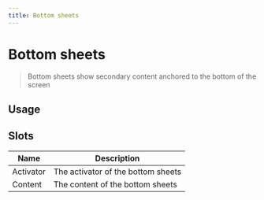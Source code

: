 ```yaml
---
title: Bottom sheets
---
```


# Bottom sheets

> Bottom sheets show secondary content anchored to the bottom of the screen

## Usage

<usage name="bottom-sheets"></usage>

## Slots

| Name      | Description                        |
| --------- | ---------------------------------- |
| Activator | The activator of the bottom sheets |
| Content   | The content of the bottom sheets   |
